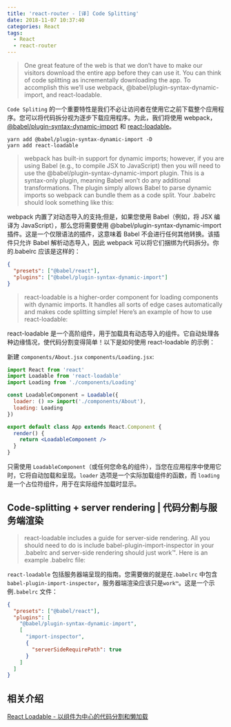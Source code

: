 ```yaml
---
title: 'react-router - [译] Code Splitting'
date: 2018-11-07 10:37:40
categories: React
tags: 
  - React
  - react-router
---
```


> One great feature of the web is that we don’t have to make our visitors download the entire app before they can use it. You can think of code splitting as incrementally downloading the app. To accomplish this we’ll use webpack, @babel/plugin-syntax-dynamic-import, and react-loadable.

`Code Spliting` 的一个重要特性是我们不必让访问者在使用它之前下载整个应用程序。您可以将代码拆分视为逐步下载应用程序。为此，我们将使用 webpack，[@babel/plugin-syntax-dynamic-import](https://www.npmjs.com/package/@babel/plugin-syntax-dynamic-import) 和 [react-loadable](https://www.npmjs.com/package/react-loadable)。

```
yarn add @babel/plugin-syntax-dynamic-import -D
yarn add react-loadable
```

> webpack has built-in support for dynamic imports; however, if you are using Babel (e.g., to compile JSX to JavaScript) then you will need to use the @babel/plugin-syntax-dynamic-import plugin. This is a syntax-only plugin, meaning Babel won’t do any additional transformations. The plugin simply allows Babel to parse dynamic imports so webpack can bundle them as a code split. Your .babelrc should look something like this:

webpack 内置了对动态导入的支持;但是，如果您使用 Babel（例如，将 JSX 编译为 JavaScript），那么您将需要使用 @babel/plugin-syntax-dynamic-import 插件。这是一个仅限语法的插件，这意味着 Babel 不会进行任何其他转换。该插件只允许 Babel 解析动态导入，因此 webpack 可以将它们捆绑为代码拆分。你的.babelrc 应该是这样的：

```json
{
  "presets": ["@babel/react"],
  "plugins": ["@babel/plugin-syntax-dynamic-import"]
}
```

> react-loadable is a higher-order component for loading components with dynamic imports. It handles all sorts of edge cases automatically and makes code splitting simple! Here’s an example of how to use react-loadable:

react-loadable 是一个高阶组件，用于加载具有动态导入的组件。它自动处理各种边缘情况，使代码分割变得简单！以下是如何使用 react-loadable 的示例：

新建 `components/About.jsx` `components/Loading.jsx`:

```jsx
import React from 'react'
import Loadable from 'react-loadable'
import Loading from './components/Loading'

const LoadableComponent = Loadable({
  loader: () => import('./components/About'),
  loading: Loading
})

export default class App extends React.Component {
  render() {
    return <LoadableComponent />
  }
}
```

只需使用 `LoadableComponent`（或任何您命名的组件），当您在应用程序中使用它时，它将自动加载和呈现。`loader` 选项是一个实际加载组件的函数，而 `loading` 是一个占位符组件，用于在实际组件加载时显示。

## Code-splitting + server rendering | 代码分割与服务端渲染

> react-loadable includes a guide for server-side rendering. All you should need to do is include babel-plugin-import-inspector in your .babelrc and server-side rendering should just work™. Here is an example .babelrc file:

`react-loadable` 包括服务器端呈现的指南。您需要做的就是在`.babelrc` 中包含 `babel-plugin-import-inspector`，服务器端渲染应该只是`work™`。这是一个示例`.babelrc` 文件：

```json
{
  "presets": ["@babel/react"],
  "plugins": [
    "@babel/plugin-syntax-dynamic-import",
    [
      "import-inspector",
      {
        "serverSideRequirePath": true
      }
    ]
  ]
}
```

## 相关介绍

[React Loadable - 以组件为中心的代码分割和懒加载](https://www.jianshu.com/p/697669781276)